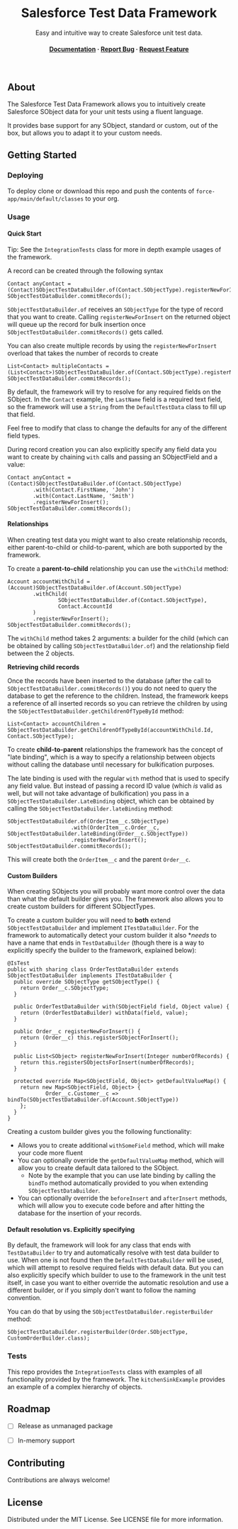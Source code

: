 <div align="center">
  <h1>Salesforce Test Data Framework</h1>
  <p>
    Easy and intuitive way to create Salesforce unit test data.
  </p>

<h4>
    <a href="https://cesarparra.github.io/test-data-framework">Documentation</a>
  <span> · </span>
    <a href="https://github.com/cesarParra/test-data-framework/issues">Report Bug</a>
  <span> · </span>
    <a href="https://github.com/cesarParra/test-data-framework/issues">Request Feature</a>
  </h4>
</div>

<br />

## About

The Salesforce Test Data Framework allows you to intuitively create Salesforce SObject data for your
unit tests using a fluent language. 

It provides base support for any SObject, standard or custom, out of the box, but allows you
to adapt it to your custom needs.

## 	Getting Started

### Deploying

To deploy clone or download this repo and push the contents of `force-app/main/default/classes` to your org.

### Usage

#### Quick Start

Tip: See the `IntegrationTests` class for more in depth example usages of the framework.

A record can be created through the following syntax

```apex
Contact anyContact = (Contact)SObjectTestDataBuilder.of(Contact.SObjectType).registerNewForInsert();
SObjectTestDataBuilder.commitRecords();
```

`SObjectTestDataBuilder.of` receives an `SObjectType` for the type of record that you want to create. Calling
`registerNewForInsert` on the returned object will queue up the record for bulk insertion once 
`SObjectTestDataBuilder.commitRecords()` gets called.

You can also create multiple records by using the `registerNewForInsert` overload that takes the number
of records to create

```apex
List<Contact> multipleContacts = (List<Contact>)SObjectTestDataBuilder.of(Contact.SObjectType).registerNewForInsert(5);
SObjectTestDataBuilder.commitRecords();
```

By default, the framework will try to resolve for any required fields on the SObject. In the `Contact` example,
the `LastName` field is a required text field, so the framework will use a `String` from the `DefaultTestData`
class to fill up that field.

Feel free to modify that class to change the defaults for any of the different field types.

During record creation you can also explicitly specify any field data you want to create by chaining `with` calls
and passing an SObjectField and a value:

```apex
Contact anyContact = (Contact)SObjectTestDataBuilder.of(Contact.SObjectType)
        .with(Contact.FirstName, 'John')
        .with(Contact.LastName, 'Smith')
        .registerNewForInsert();
SObjectTestDataBuilder.commitRecords();
```

#### Relationships

When creating test data you might want to also create relationship records, either parent-to-child
or child-to-parent, which are both supported by the framework.

To create a **parent-to-child** relationship you can use the `withChild` method:

```apex
Account accountWithChild = (Account)SObjectTestDataBuilder.of(Account.SObjectType)
        .withChild(
                SObjectTestDataBuilder.of(Contact.SObjectType),
                Contact.AccountId
        )
        .registerNewForInsert();
SObjectTestDataBuilder.commitRecords();
```

The `withChild` method takes 2 arguments: a builder for the child (which can be obtained by calling `SObjectTestDataBuilder.of`)
and the relationship field between the 2 objects.

**Retrieving child records**

Once the records have been inserted to the database (after the call to `SObjectTestDataBuilder.commitRecords()`) you do not
need to query the database to get the reference to the children. Instead, the framework keeps a reference of all inserted records
so you can retrieve the children by using the `SObjectTestDataBuilder.getChildrenOfTypeById` method:

```apex
List<Contact> accountChildren = SObjectTestDataBuilder.getChildrenOfTypeById(accountWithChild.Id, Contact.SObjectType);
```

To create **child-to-parent** relationships the framework has the concept of "late binding", which is a way to specify
a relationship between objects without calling the database until necessary for bulkification purposes.

The late binding is used with the regular `with` method that is used to specify any field value. But instead
of passing a record ID value (which *is* valid as well, but will not take advantage of bulkification) you pass
in a `SObjectTestDataBuilder.LateBinding` object, which can be obtained by calling the `SObjectTestDataBuilder.lateBinding`
method:

```apex
SObjectTestDataBuilder.of(OrderItem__c.SObjectType)
                    .with(OrderItem__c.Order__c, SObjectTestDataBuilder.lateBinding(Order__c.SObjectType))
                    .registerNewForInsert();
SObjectTestDataBuilder.commitRecords();
```

This will create both the `OrderItem__c` and the parent `Order__c`.

#### Custom Builders

When creating SObjects you will probably want more control over the data than what the default builder gives you. The framework
also allows you to create custom builders for different SObjectTypes.

To create a custom builder you will need to **both** extend `SObjectTestDataBuilder` and implement `ITestDataBuilder`.
For the framework to automatically detect your custom builder it also **needs* to have a name that ends in `TestDataBuilder` 
(though there is a way to explicitly specify the builder to the framework, explained below):

```apex
@IsTest
public with sharing class OrderTestDataBuilder extends SObjectTestDataBuilder implements ITestDataBuilder {
  public override SObjectType getSObjectType() {
    return Order__c.SObjectType;
  }

  public OrderTestDataBuilder with(SObjectField field, Object value) {
    return (OrderTestDataBuilder) withData(field, value);
  }

  public Order__c registerNewForInsert() {
    return (Order__c) this.registerSObjectForInsert();
  }

  public List<SObject> registerNewForInsert(Integer numberOfRecords) {
    return this.registerSObjectsForInsert(numberOfRecords);
  }

  protected override Map<SObjectField, Object> getDefaultValueMap() {
    return new Map<SObjectField, Object> {
            Order__c.Customer__c => bindTo(SObjectTestDataBuilder.of(Account.SObjectType))
    };
  }
}
```

Creating a custom builder gives you the following functionality:
* Allows you to create additional `withSomeField` method, which will make your code more fluent
* You can optionally override the `getDefaultValueMap` method, which will allow you to create default data tailored to the SObject.
  * Note by the example that you can use late binding by calling the `bindTo` method automatically provided to you when extending `SObjectTestDataBuilder`.
* You can optionally override the `beforeInsert` and `afterInsert` methods, which will allow you to execute code before and after hitting the database for the insertion of your records.

#### Default resolution vs. Explicitly specifying

By default, the framework will look for any class that ends with `TestDataBuilder` to try and automatically resolve with test data builder to use.
When one is not found then the `DefaultTestDataBuilder` will be used, which will attempt to resolve required fields with default data. But you can also
explicitly specify which builder to use to the framework in the unit test itself, in case you want to either override the automatic resolution and use a different builder,
or if you simply don't want to follow the naming convention.

You can do that by using the `SObjectTestDataBuilder.registerBuilder` method:

```apex
SObjectTestDataBuilder.registerBuilder(Order.SObjectType, CustomOrderBuilder.class);
```


### Tests

This repo provides the `IntegrationTests` class with examples of all functionality provided by the framework. The
`kitchenSinkExample` provides an example of a complex hierarchy of objects.

## Roadmap

* [ ] Release as unmanaged package
* [ ] In-memory support


## Contributing

Contributions are always welcome!


## License

Distributed under the MIT License. See LICENSE file for more information.
